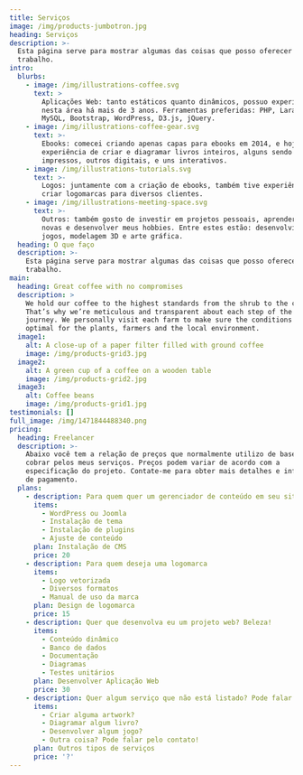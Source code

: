 ```yaml
---
title: Serviços
image: /img/products-jumbotron.jpg
heading: Serviços
description: >-
  Esta página serve para mostrar algumas das coisas que posso oferecer como
  trabalho.
intro:
  blurbs:
    - image: /img/illustrations-coffee.svg
      text: >
        Aplicações Web: tanto estáticos quanto dinâmicos, possuo experiência
        nesta área há mais de 3 anos. Ferramentas preferidas: PHP, Laravel,
        MySQL, Bootstrap, WordPress, D3.js, jQuery.
    - image: /img/illustrations-coffee-gear.svg
      text: >-
        Ebooks: comecei criando apenas capas para ebooks em 2014, e hoje já tive
        experiência de criar e diagramar livros inteiros, alguns sendo
        impressos, outros digitais, e uns interativos.
    - image: /img/illustrations-tutorials.svg
      text: >-
        Logos: juntamente com a criação de ebooks, também tive experiência de
        criar logomarcas para diversos clientes.
    - image: /img/illustrations-meeting-space.svg
      text: >-
        Outros: também gosto de investir em projetos pessoais, aprender coisas
        novas e desenvolver meus hobbies. Entre estes estão: desenvolvimento de
        jogos, modelagem 3D e arte gráfica.
  heading: O que faço
  description: >-
    Esta página serve para mostrar algumas das coisas que posso oferecer como
    trabalho.
main:
  heading: Great coffee with no compromises
  description: >
    We hold our coffee to the highest standards from the shrub to the cup.
    That’s why we’re meticulous and transparent about each step of the coffee’s
    journey. We personally visit each farm to make sure the conditions are
    optimal for the plants, farmers and the local environment.
  image1:
    alt: A close-up of a paper filter filled with ground coffee
    image: /img/products-grid3.jpg
  image2:
    alt: A green cup of a coffee on a wooden table
    image: /img/products-grid2.jpg
  image3:
    alt: Coffee beans
    image: /img/products-grid1.jpg
testimonials: []
full_image: /img/1471844488340.png
pricing:
  heading: Freelancer
  description: >-
    Abaixo você tem a relação de preços que normalmente utilizo de base para
    cobrar pelos meus serviços. Preços podem variar de acordo com a
    especificação do projeto. Contate-me para obter mais detalhes e informações
    de pagamento.
  plans:
    - description: Para quem quer um gerenciador de conteúdo em seu site
      items:
        - WordPress ou Joomla
        - Instalação de tema
        - Instalação de plugins
        - Ajuste de conteúdo
      plan: Instalação de CMS
      price: 20
    - description: Para quem deseja uma logomarca
      items:
        - Logo vetorizada
        - Diversos formatos
        - Manual de uso da marca
      plan: Design de logomarca
      price: 15
    - description: Quer que desenvolva eu um projeto web? Beleza!
      items:
        - Conteúdo dinâmico
        - Banco de dados
        - Documentação
        - Diagramas
        - Testes unitários
      plan: Desenvolver Aplicação Web
      price: 30
    - description: Quer algum serviço que não está listado? Pode falar!
      items:
        - Criar alguma artwork?
        - Diagramar algum livro?
        - Desenvolver algum jogo?
        - Outra coisa? Pode falar pelo contato!
      plan: Outros tipos de serviços
      price: '?'
---
```


